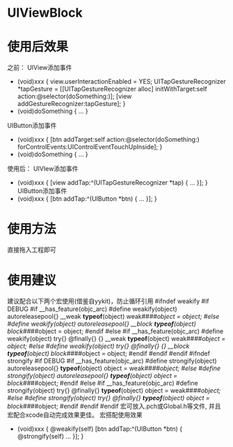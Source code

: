 # UIViewBlock
# 使用后效果
之前：
UIView添加事件
- (void)xxx {
    view.userInteractionEnabled = YES;
    UITapGestureRecognizer *tapGesture = [[UITapGestureRecognizer alloc] initWithTarget:self action:@selector(doSomething:)];
    [view addGestureRecognizer:tapGesture];
}
- (void)doSomething {
    ...
}

UIButton添加事件
- (void)xxx {
    [btn addTarget:self action:@selector(doSomething:) forControlEvents:UIControlEventTouchUpInside];
}
- (void)doSomething {
    ...
}

使用后：
UIVIew添加事件
- (void)xxx {
    [view addTap:^(UITapGestureRecognizer *tap) {
        ...
    }];
}
UIButton添加事件
- (void)xxx {
    [btn addTap:^(UIButton *btn) {
        ...
    }];
}
# 使用方法
直接拖入工程即可
# 使用建议
建议配合以下两个宏使用(借鉴自yykit)，防止循环引用
#ifndef weakify
#if DEBUG
#if __has_feature(objc_arc)
#define weakify(object) autoreleasepool{} __weak __typeof__(object) weak##_##object = object;
#else
#define weakify(object) autoreleasepool{} __block __typeof__(object) block##_##object = object;
#endif
#else
#if __has_feature(objc_arc)
#define weakify(object) try{} @finally{} {} __weak __typeof__(object) weak##_##object = object;
#else
#define weakify(object) try{} @finally{} {} __block __typeof__(object) block##_##object = object;
#endif
#endif
#endif
#ifndef strongify
#if DEBUG
#if __has_feature(objc_arc)
#define strongify(object) autoreleasepool{} __typeof__(object) object = weak##_##object;
#else
#define strongify(object) autoreleasepool{} __typeof__(object) object = block##_##object;
#endif
#else
#if __has_feature(objc_arc)
#define strongify(object) try{} @finally{} __typeof__(object) object = weak##_##object;
#else
#define strongify(object) try{} @finally{} __typeof__(object) object = block##_##object;
#endif
#endif
#endif
宏可放入.pch或Global.h等文件, 并且宏配合xcode自动完成效果更佳。
宏搭配使用效果
- (void)xxx {
    @weakify(self)
    [btn addTap:^(UIButton *btn) {
        @strongify(self)
        ...
    }];
}

